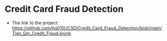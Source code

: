 # Credit Card Fraud Detection
- The link to the project: 
https://github.com/tiq015UCSD/Credit_Card_Fraud_Detection/blob/main/Tian_Qin_Credit_Fraud.ipynb
